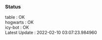 ### Status


table : OK  
hogwarts : OK  
icy-bot : OK  
Latest Update : 2022-02-10 03:07:23.984960
